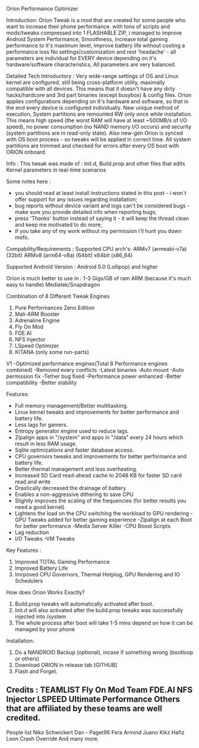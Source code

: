 ﻿Orion Performance Optimizer

Introduction:
Orion Tweak is a mod that are created for some people who want to increase their phone performance. with tons of scripts and mods/tweaks compressed into 1 FLASHABLE ZIP, i managed to improve Android System Performance, Smoothness, increase total gaming performance to it's maximum level, improve battery life without costing a performance loss
No settings/customization and rest 'headache' - all parameters are individual for EVERY device depending on it's hardware/software characteristics, All parameters are very balanced.

Detailed Tech Introductory :
Very wide-range settings of OS and Linux kernel are configured, still being cross-platform utility, maximally compatible with all devices. This means that it doesn't have any dirty hacks/hardcore and 3rd part binaries (except busybox) & config files. Orion applies configurations depending on It's hardware and software, so that in the end every device is configured individually.
New unique method of execution, System partitions are remounted RW only once while installation. This means high speed (the worst RAM will have at least ~500MB/s of I/O speed), no power consumption (no NAND memory I/O occurs) and security (system partitions are in read-only state). Also new-gen Orion is synced with OS boot process - so tweaks will be applied in correct time. All system partitions are trimmed and checked for errors after every OS boot with ORION onboard.

Info : 
This tweak was made of : Init.d, Build.prop and other files that edits Kernel parameters in real-time scenarios

Some notes here :
- you should read at least install instructions stated in this post - i won`t offer support for any issues regarding installation;
- bug reports without device variant and logs can't be considered bugs - make sure you provide detailed info when reporting bugs;
- press 'Thanks' button instead of saying it - it will keep the thread clean and keep me motivated to do more;
- if you take any of my work without my permission i'll hunt you down mofo.

Compability/Requirements :
Supported CPU arch's:
ARMv7 (armeabi-v7a) (32bit)
ARMv8 (arm64-v8a) (64bit)
x64bit (x86_64)

Supported Android Version :
Android 5.0 (Lollipop) and higher

Orion is much better to use in :
1-3 Gigs/GB of ram
ARM (because it's much easy to handle)
Mediatek/Snapdragon

Combination of 8 Different Tweak Engines
1. Pure Performances Zeno Edition
2. Mali-ARM Booster
3. Adrenaline Engine
4. Fly On Mod
5. FDE.AI
6. NFS Injector
7. LSpeed Optimizer
8. KITANA (only some run-parts)

V1
-Optimized performance engines(Total 8 Performance engines combined)
-Removed every conflicts
-Latest binaries
-Auto mount
-Auto permission fix
-Tether bug fixed
-Performance power enhanced
-Better compatibility
-Better stability

Features:
- Full memory management/Better multitasking.
- Linux kernel tweaks and improvements for better performance and battery life.
- Less lags for gamers.
- Entropy generator engine used to reduce lags.
- Zipalign apps in "/system" and apps in "/data" every 24 hours which result in less RAM usage.
- Sqlite optimizations and faster database access.
- CPU governors tweaks and improvements for better performance and battery life.
- Better thermal management and less overheating.
- Increased SD Card read-ahead cache to 2048 KB for faster SD card read and write
- Drastically decreased the drainage of battery
- Enables a non-aggressive dithering to save CPU
- Slightly improves the scaling of the frequencies (for better results you need a good kernel)
- Lightens the load on the CPU switching the workload to GPU rendering
-GPU Tweaks added for better gaming experience
-Zipalign at each Boot for better performance
-Media Server Killer
-CPU Boost Scripts
- Lag reduction
- I/O Tweaks
-VM Tweaks

Key Features :
1. Improved TOTAL Gaming Performance
2. Improved Battery Life
3. Imrpoved CPU Governors, Thermal Hotplug, GPU Rendering and IO Schedulers

How does Orion Works Exactly?
1. Build.prop tweaks will automatically activated after boot.
2. Init.d will also activated after the build.prop tweaks was successfully injected into /system 
3. The whole process after boot will take 1-5 mins depend on how it can be managed by your phone

Installation:
1. Do a NANDROID Backup (optional), incase if something wrong (bootloop or others)
2. Download ORION in release tab [GITHUB]
3. Flash and Forget.

Credits :
TEAMLIST
Fly On Mod Team
FDE.AI
NFS Injector
LSPEED
Ultimate Performance
Others that are affiliated by these teams are well credited.
--
People list 
Niko Schwickert
Dan - Paget96
Fera 
Armind
Juano
Kikz
Hafiz
Leon
Crash Override
And many more.